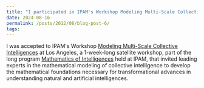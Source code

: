 ```yaml
---
title: "I participated in IPAM's Workshop Modeling Multi-Scale Collective Intelligences at Los Angeles"
date: 2024-08-16
permalink: /posts/2012/08/blog-post-6/
tags:
---
```


I was accepted to IPAM's Workshop [Modeling Multi-Scale Collective Intelligences](https://www.ipam.ucla.edu/programs/workshops/workshop-iv-modeling-multi-scale-collective-intelligences/) at Los Angeles, a 1-week-long satellite workshop, part of the long program [Mathematics of Intelligences](https://www.ipam.ucla.edu/programs/long-programs/mathematics-of-intelligences/) held at IPAM, that invited leading experts in the mathematical modeling of collective intelligence to develop the mathematical foundations necessary for transformational advances in understanding natural and artificial intelligences.

